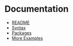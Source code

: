 # Documentation

* [README](../README.md)
* [Syntax](Expression%20Syntax.md)
* [Packages](Packages.md)
* [More Examples](Example.md)
